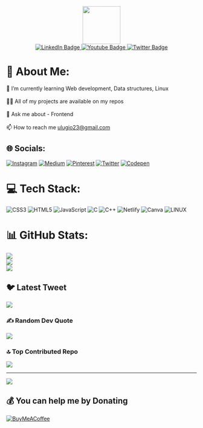 
<div id="header" align="center" background-image="url('t.png')">
  <img src="https://media.giphy.com/media/M9gbBd9nbDrOTu1Mqx/giphy.gif" width="100"/>
</div>


<div id="badges" align="center">
  <a href="#">
    <img src="https://img.shields.io/badge/LinkedIn-blue?style=for-the-badge&logo=linkedin&logoColor=white" alt="LinkedIn Badge"/>
  </a>
  <a href="https://instagram.com/u1.mrt">
    <img src="https://img.shields.io/badge/Instagram-%23E4405F.svg?logo=Instagram&logoColor=white)" alt="Youtube Badge"/>
  </a>
  <a href="https://twitter.com/ulug_io">
    <img src="https://img.shields.io/badge/Twitter-blue?style=for-the-badge&logo=twitter&logoColor=white" alt="Twitter Badge"/>
  </a>
</div>


# 💫 About Me:
🌱 I’m currently learning Web development, Data structures, Linux<br><br>👨‍💻 All of my projects are available on my repos<br><br>💬 Ask me about - Frontend <br><br>📫 How to reach me ulugio23@gmail.com<br>


## 🌐 Socials:
[![Instagram](https://img.shields.io/badge/Instagram-%23E4405F.svg?logo=Instagram&logoColor=white)](https://instagram.com/u1.mrt) [![Medium](https://img.shields.io/badge/Medium-12100E?logo=medium&logoColor=white)](https://medium.com/@Ulugbek___777) [![Pinterest](https://img.shields.io/badge/Pinterest-%23E60023.svg?logo=Pinterest&logoColor=white)](https://pinterest.com/jsjsdq23) [![Twitter](https://img.shields.io/badge/Twitter-%231DA1F2.svg?logo=Twitter&logoColor=white)](https://twitter.com/ulug_io) [![Codepen](https://img.shields.io/badge/Codepen-000000?style=for-the-badge&logo=codepen&logoColor=white)](https://codepen.io/tidalu-the-sans) 

# 💻 Tech Stack:
![CSS3](https://img.shields.io/badge/css3-%231572B6.svg?style=for-the-badge&logo=css3&logoColor=white) ![HTML5](https://img.shields.io/badge/html5-%23E34F26.svg?style=for-the-badge&logo=html5&logoColor=white) ![JavaScript](https://img.shields.io/badge/javascript-%23323330.svg?style=for-the-badge&logo=javascript&logoColor=%23F7DF1E) ![C](https://img.shields.io/badge/c-%2300599C.svg?style=for-the-badge&logo=c&logoColor=white) ![C++](https://img.shields.io/badge/c++-%2300599C.svg?style=for-the-badge&logo=c%2B%2B&logoColor=white) ![Netlify](https://img.shields.io/badge/netlify-%23000000.svg?style=for-the-badge&logo=netlify&logoColor=#00C7B7) ![Canva](https://img.shields.io/badge/Canva-%2300C4CC.svg?style=for-the-badge&logo=Canva&logoColor=white) ![LINUX](https://img.shields.io/badge/Linux-FCC624?style=for-the-badge&logo=linux&logoColor=black)
# 📊 GitHub Stats:
![](https://github-readme-stats.vercel.app/api?username=tidalu&theme=solarized-dark&hide_border=false&include_all_commits=true&count_private=true)<br/>
![](https://github-readme-streak-stats.herokuapp.com/?user=tidalu&theme=solarized-dark&hide_border=false)<br/>
![](https://github-readme-stats.vercel.app/api/top-langs/?username=tidalu&theme=solarized-dark&hide_border=false&include_all_commits=true&count_private=true&layout=compact)

## 🐦 Latest Tweet
[![](https://gtce.itsvg.in/api?username=ulug_io)](https://github.com/VishwaGauravIn/github-twitter-card-embed)

### ✍️ Random Dev Quote
![](https://quotes-github-readme.vercel.app/api?type=horizontal&theme=dark)

### 🔝 Top Contributed Repo
![](https://github-contributor-stats.vercel.app/api?username=tidalu&limit=5&theme=dark&combine_all_yearly_contributions=true)

---
[![](https://visitcount.itsvg.in/api?id=tidalu&icon=0&color=0)](https://visitcount.itsvg.in)

  ## 💰 You can help me by Donating
  [![BuyMeACoffee](https://img.shields.io/badge/Buy%20Me%20a%20Coffee-ffdd00?style=for-the-badge&logo=buy-me-a-coffee&logoColor=black)](https://buymeacoffee.com/tidal) 

  
<!-- Proudly created with GPRM ( https://gprm.itsvg.in ) -->
